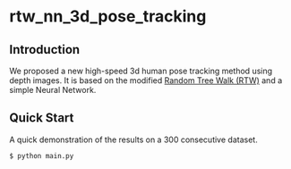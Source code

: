 # rtw_nn_3d_pose_tracking

## Introduction
We proposed a new high-speed 3d human pose tracking method using depth images.
It is based on the modified [Random Tree Walk (RTW)](https://zpascal.net/cvpr2015/Jung_Random_Tree_Walk_2015_CVPR_paper.pdf) and a simple Neural Network.


## Quick Start
A quick demonstration of the results on a 300 consecutive dataset.

```
$ python main.py
```
